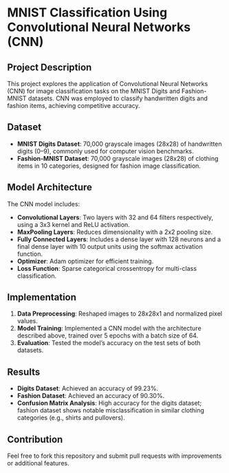 # MNIST Classification Using Convolutional Neural Networks (CNN)

## Project Description
This project explores the application of Convolutional Neural Networks (CNN) for image classification tasks on the MNIST Digits and Fashion-MNIST datasets. CNN was employed to classify handwritten digits and fashion items, achieving competitive accuracy.

## Dataset
- **MNIST Digits Dataset**: 70,000 grayscale images (28x28) of handwritten digits (0–9), commonly used for computer vision benchmarks.
- **Fashion-MNIST Dataset**: 70,000 grayscale images (28x28) of clothing items in 10 categories, designed for fashion image classification.

## Model Architecture
The CNN model includes:
- **Convolutional Layers**: Two layers with 32 and 64 filters respectively, using a 3x3 kernel and ReLU activation.
- **MaxPooling Layers**: Reduces dimensionality with a 2x2 pooling size.
- **Fully Connected Layers**: Includes a dense layer with 128 neurons and a final dense layer with 10 output units using the softmax activation function.
- **Optimizer**: Adam optimizer for efficient training.
- **Loss Function**: Sparse categorical crossentropy for multi-class classification.

## Implementation
1. **Data Preprocessing**: Reshaped images to 28x28x1 and normalized pixel values.
2. **Model Training**: Implemented a CNN model with the architecture described above, trained over 5 epochs with a batch size of 64.
3. **Evaluation**: Tested the model’s accuracy on the test sets of both datasets.

## Results
- **Digits Dataset**: Achieved an accuracy of 99.23%.
- **Fashion Dataset**: Achieved an accuracy of 90.30%.
- **Confusion Matrix Analysis**: High accuracy for the digits dataset; fashion dataset shows notable misclassification in similar clothing categories (e.g., shirts and pullovers).

## Contribution
Feel free to fork this repository and submit pull requests with improvements or additional features.

